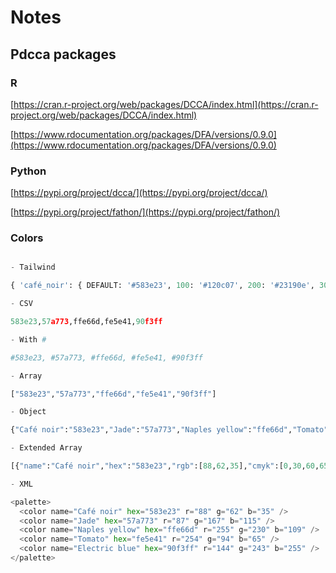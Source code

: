 # Notes

## Pdcca packages

### R

[https://cran.r-project.org/web/packages/DCCA/index.html](https://cran.r-project.org/web/packages/DCCA/index.html)

[https://www.rdocumentation.org/packages/DFA/versions/0.9.0](https://www.rdocumentation.org/packages/DFA/versions/0.9.0)


### Python

[https://pypi.org/project/dcca/](https://pypi.org/project/dcca/)

[https://pypi.org/project/fathon/](https://pypi.org/project/fathon/)

### Colors

```Python

- Tailwind

{ 'café_noir': { DEFAULT: '#583e23', 100: '#120c07', 200: '#23190e', 300: '#352515', 400: '#46321c', 500: '#583e23', 600: '#8f6539', 700: '#bd8c59', 800: '#d3b390', 900: '#e9d9c8' }, 'jade': { DEFAULT: '#57a773', 100: '#122117', 200: '#23432e', 300: '#356445', 400: '#46865d', 500: '#57a773', 600: '#79b990', 700: '#9bcaab', 800: '#bcdcc7', 900: '#deede3' }, 'naples_yellow': { DEFAULT: '#ffe66d', 100: '#483c00', 200: '#917900', 300: '#d9b500', 400: '#ffda23', 500: '#ffe66d', 600: '#ffeb89', 700: '#fff0a6', 800: '#fff5c4', 900: '#fffae1' }, 'tomato': { DEFAULT: '#fe5e41', 100: '#400a00', 200: '#801401', 300: '#c01e01', 400: '#fe2903', 500: '#fe5e41', 600: '#fe7f69', 700: '#fe9f8e', 800: '#ffbfb4', 900: '#ffdfd9' }, 'electric_blue': { DEFAULT: '#90f3ff', 100: '#004850', 200: '#008f9f', 300: '#00d7ef', 400: '#3fecff', 500: '#90f3ff', 600: '#a5f6ff', 700: '#bcf8ff', 800: '#d2fbff', 900: '#e9fdff' } }

- CSV

583e23,57a773,ffe66d,fe5e41,90f3ff

- With #

#583e23, #57a773, #ffe66d, #fe5e41, #90f3ff

- Array

["583e23","57a773","ffe66d","fe5e41","90f3ff"]

- Object

{"Café noir":"583e23","Jade":"57a773","Naples yellow":"ffe66d","Tomato":"fe5e41","Electric blue":"90f3ff"}

- Extended Array

[{"name":"Café noir","hex":"583e23","rgb":[88,62,35],"cmyk":[0,30,60,65],"hsb":[31,60,35],"hsl":[31,43,24],"lab":[28,8,21]},{"name":"Jade","hex":"57a773","rgb":[87,167,115],"cmyk":[48,0,31,35],"hsb":[141,48,65],"hsl":[141,31,50],"lab":[62,-37,20]},{"name":"Naples yellow","hex":"ffe66d","rgb":[255,230,109],"cmyk":[0,10,57,0],"hsb":[50,57,100],"hsl":[50,100,71],"lab":[91,-6,61]},{"name":"Tomato","hex":"fe5e41","rgb":[254,94,65],"cmyk":[0,63,74,0],"hsb":[9,74,100],"hsl":[9,99,63],"lab":[61,59,48]},{"name":"Electric blue","hex":"90f3ff","rgb":[144,243,255],"cmyk":[44,5,0,0],"hsb":[186,44,100],"hsl":[186,100,78],"lab":[90,-26,-15]}]

- XML

<palette>
  <color name="Café noir" hex="583e23" r="88" g="62" b="35" />
  <color name="Jade" hex="57a773" r="87" g="167" b="115" />
  <color name="Naples yellow" hex="ffe66d" r="255" g="230" b="109" />
  <color name="Tomato" hex="fe5e41" r="254" g="94" b="65" />
  <color name="Electric blue" hex="90f3ff" r="144" g="243" b="255" />
</palette>
```
